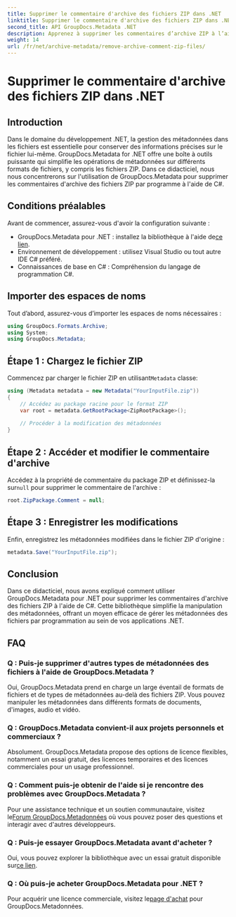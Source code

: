 ```yaml
---
title: Supprimer le commentaire d'archive des fichiers ZIP dans .NET
linktitle: Supprimer le commentaire d'archive des fichiers ZIP dans .NET
second_title: API GroupDocs.Metadata .NET
description: Apprenez à supprimer les commentaires d’archive ZIP à l’aide de GroupDocs.Metadata pour .NET. Améliorez vos compétences en gestion des métadonnées.
weight: 14
url: /fr/net/archive-metadata/remove-archive-comment-zip-files/
---
```


# Supprimer le commentaire d'archive des fichiers ZIP dans .NET

## Introduction
Dans le domaine du développement .NET, la gestion des métadonnées dans les fichiers est essentielle pour conserver des informations précises sur le fichier lui-même. GroupDocs.Metadata for .NET offre une boîte à outils puissante qui simplifie les opérations de métadonnées sur différents formats de fichiers, y compris les fichiers ZIP. Dans ce didacticiel, nous nous concentrerons sur l'utilisation de GroupDocs.Metadata pour supprimer les commentaires d'archive des fichiers ZIP par programme à l'aide de C#. 
## Conditions préalables
Avant de commencer, assurez-vous d'avoir la configuration suivante :
-  GroupDocs.Metadata pour .NET : installez la bibliothèque à l'aide de[ce lien](https://releases.groupdocs.com/metadata/net/).
- Environnement de développement : utilisez Visual Studio ou tout autre IDE C# préféré.
- Connaissances de base en C# : Compréhension du langage de programmation C#.

## Importer des espaces de noms
Tout d’abord, assurez-vous d’importer les espaces de noms nécessaires :
```csharp
using GroupDocs.Formats.Archive;
using System;
using GroupDocs.Metadata;
```

## Étape 1 : Chargez le fichier ZIP
 Commencez par charger le fichier ZIP en utilisant`Metadata` classe:
```csharp
using (Metadata metadata = new Metadata("YourInputFile.zip"))
{
    // Accédez au package racine pour le format ZIP
    var root = metadata.GetRootPackage<ZipRootPackage>();
    
    // Procéder à la modification des métadonnées
}
```
## Étape 2 : Accéder et modifier le commentaire d'archive
Accédez à la propriété de commentaire du package ZIP et définissez-la sur`null` pour supprimer le commentaire de l'archive :
```csharp
root.ZipPackage.Comment = null;
```
## Étape 3 : Enregistrer les modifications
Enfin, enregistrez les métadonnées modifiées dans le fichier ZIP d'origine :
```csharp
metadata.Save("YourInputFile.zip");
```

## Conclusion
Dans ce didacticiel, nous avons expliqué comment utiliser GroupDocs.Metadata pour .NET pour supprimer les commentaires d'archive des fichiers ZIP à l'aide de C#. Cette bibliothèque simplifie la manipulation des métadonnées, offrant un moyen efficace de gérer les métadonnées des fichiers par programmation au sein de vos applications .NET.

## FAQ
### Q : Puis-je supprimer d'autres types de métadonnées des fichiers à l'aide de GroupDocs.Metadata ?
Oui, GroupDocs.Metadata prend en charge un large éventail de formats de fichiers et de types de métadonnées au-delà des fichiers ZIP. Vous pouvez manipuler les métadonnées dans différents formats de documents, d'images, audio et vidéo.
### Q : GroupDocs.Metadata convient-il aux projets personnels et commerciaux ?
Absolument. GroupDocs.Metadata propose des options de licence flexibles, notamment un essai gratuit, des licences temporaires et des licences commerciales pour un usage professionnel.
### Q : Comment puis-je obtenir de l'aide si je rencontre des problèmes avec GroupDocs.Metadata ?
 Pour une assistance technique et un soutien communautaire, visitez le[Forum GroupDocs.Metadonnées](https://forum.groupdocs.com/c/metadata/14) où vous pouvez poser des questions et interagir avec d'autres développeurs.
### Q : Puis-je essayer GroupDocs.Metadata avant d'acheter ?
 Oui, vous pouvez explorer la bibliothèque avec un essai gratuit disponible sur[ce lien](https://releases.groupdocs.com/).
### Q : Où puis-je acheter GroupDocs.Metadata pour .NET ?
 Pour acquérir une licence commerciale, visitez le[page d'achat](https://purchase.groupdocs.com/buy) pour GroupDocs.Metadonnées.
